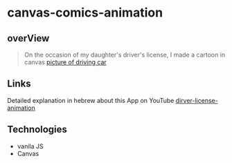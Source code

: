 # canvas-comics-animation
## overView
> On the occasion of my daughter's driver's license, I made a cartoon in canvas
 [picture of driving car](./assets/trailer.png)

  
## Links
Detailed explanation in hebrew about this App on YouTube
[dirver-license-animation](https://dirver-license-animation.netlify.app) 
    
## Technologies
+ vanila JS
+ Canvas 




